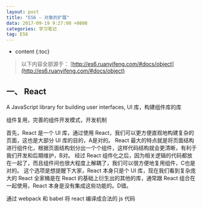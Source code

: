 ```yaml
---
layout: post
title: "ES6 - 对象的扩展"
data: 2017-09-19 9:27:00 +0800
categories: 学习笔记
tag: ES6
---
```

* content
{:toc}


> 以下内容全部源于： [http://es6.ruanyifeng.com/#docs/object](http://es6.ruanyifeng.com/#docs/object)

<!-- more -->

## 一、 React

A JavaScript library for building user interfaces, UI 库，构建组件库的库
  
组件复用，完善的组件开发模式，开发机制

首先，React 是一个 UI 库，通过使用 React，我们可以更方便直观地构建复杂的页面，这也是大部分 UI 库的目的，A是对的。
React 最大的特点就是将页面结构进行组件化，根据页面结构划分出一个个组件，这样代码结构就会更清晰，有利于我们开发和后期维护，B对。
经过 React 组件化之后，因为相关逻辑的代码都放在一起了，而且组件间也很大程度上解耦了，我们可以很方便地复用组件，C也是对的。
这个选项是想提醒下大家，React 本身只是个 UI 库，现在我们看到复杂庞大的 React 全家桶是在 React 的基础上衍生出的其他的库，通常跟 React 组合在一起使用，React 本身是没有集成这些功能的。D错。


通过 webpack 和 babel 将 react 编译成合法的 js 代码